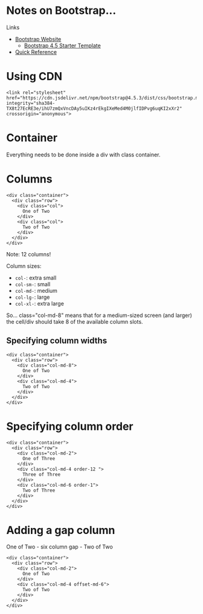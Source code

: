 # Notes on Bootstrap...

Links
* [Bootstrap Website](https://getbootstrap.com/)
    * [Bootstrap 4.5 Starter Template](https://getbootstrap.com/docs/4.5/getting-started/introduction/#starter-template)
* [Quick Reference](https://hackerthemes.com/bootstrap-cheatsheet/)

# Using CDN

```
<link rel="stylesheet" href="https://cdn.jsdelivr.net/npm/bootstrap@4.5.3/dist/css/bootstrap.min.css" integrity="sha384-TX8t27EcRE3e/ihU7zmQxVncDAy5uIKz4rEkgIXeMed4M0jlfIDPvg6uqKI2xXr2" crossorigin="anonymous">
```

# Container

Everything needs to be done inside a div with class container.

# Columns

```
<div class="container">
  <div class="row">
    <div class="col">
      One of Two
    </div>
    <div class="col">
      Two of Two
    </div>
  </div>
</div>
```

Note: 12 columns!

Column sizes:
* `col-`: extra small
* `col-sm-`: small
* `col-md-`: medium
* `col-lg-`: large
* `col-xl-`: extra large

So... class="col-md-8" means that for a medium-sized screen (and larger) the
cell/div should take 8 of the available column slots.

## Specifying column widths

```
<div class="container">
  <div class="row">
    <div class="col-md-8">
      One of Two
    </div>
    <div class="col-md-4">
      Two of Two
    </div>
  </div>
</div>
```

# Specifying column order

```
<div class="container">
  <div class="row">
    <div class="col-md-2">
      One of Three
    </div>
    <div class="col-md-4 order-12 ">
      Three of Three
    </div>
    <div class="col-md-6 order-1">
      Two of Three
    </div>
  </div>
</div>
```

# Adding a gap column

One of Two - six column gap - Two of Two


```
<div class="container">
  <div class="row">
    <div class="col-md-2">
      One of Two
    </div>
    <div class="col-md-4 offset-md-6">
      Two of Two
    </div>
  </div>
</div>
```
